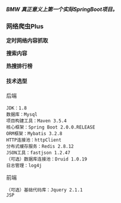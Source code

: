 ##### BMW 真正意义上第一个实际SpringBoot项目。  

### 网络爬虫Plus

**定时网络内容抓取**    

**搜索内容**   

**热搜排行榜**

#### 技术选型

后端

    JDK：1.8
    数据库：Mysql
    项目构建工具：Maven 3.5.4
    核心框架：Spring Boot 2.0.0.RELEASE
    ORM框架：Mybatis 3.2.8
    HTTP连接池：httpClient
    分布式缓存服务：Redis 2.8.12
    JSON工具：fastjson 1.2.47
    （可选）数据库连接池：Druid 1.0.19
    日志管理：log4j

前端

    （可选）基础代码库：Jquery 2.1.1
    JSP
    
    
